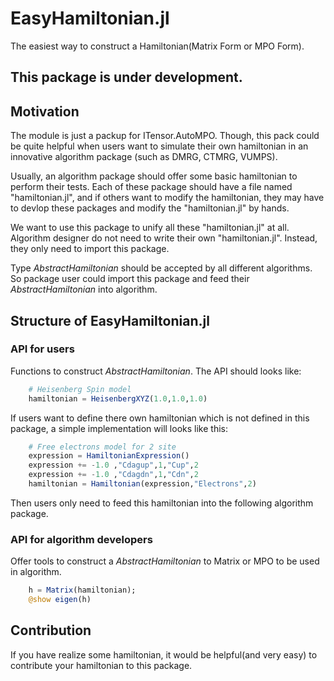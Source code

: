 # EasyHamiltonian.jl

The easiest way to construct a Hamiltonian(Matrix Form or MPO Form).

## This package is under development.

## Motivation

The module is just a packup for ITensor.AutoMPO. Though, this pack could be quite helpful when users want to simulate their own hamiltonian in an innovative algorithm package (such as DMRG, CTMRG, VUMPS).

Usually, an algorithm package should offer some basic hamiltonian to perform their tests. Each of these package should have a file named "hamiltonian.jl", and if others want to modify the hamiltonian, they may have to devlop these packages and modify the "hamiltonian.jl" by hands.

We want to use this package to unify all these "hamiltonian.jl" at all. Algorithm designer do not need to write their own "hamiltonian.jl". Instead, they only need to import this package.

Type *AbstractHamiltonian* should be accepted by all different algorithms. So package user could import this package and feed their *AbstractHamiltonian* into algorithm.

## Structure of EasyHamiltonian.jl

### API for users

Functions to construct *AbstractHamiltonian*. The API should looks like:

``` julia
    # Heisenberg Spin model
    hamiltonian = HeisenbergXYZ(1.0,1.0,1.0)
```

If users want to define there own hamiltonian which is not defined in this package, a simple implementation will looks like this:

``` julia
    # Free electrons model for 2 site
    expression = HamiltonianExpression()
    expression += -1.0 ,"Cdagup",1,"Cup",2
    expression += -1.0 ,"Cdagdn",1,"Cdn",2
    hamiltonian = Hamiltonian(expression,"Electrons",2)
```

Then users only need to feed this hamiltonian into the following algorithm package.

### API for algorithm developers

Offer tools to construct a *AbstractHamiltonian* to Matrix or MPO to be used in algorithm.

``` julia
    h = Matrix(hamiltonian);
    @show eigen(h)
```

## Contribution

If you have realize some hamiltonian, it would be helpful(and very easy) to contribute your hamiltonian to this package.